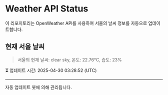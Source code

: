 
# Weather API Status

이 리포지토리는 OpenWeather API를 사용하여 서울의 날씨 정보를 자동으로 업데이트합니다.

## 현재 서울 날씨
> 서울의 현재 날씨: clear sky, 온도: 22.76°C, 습도: 23%

⏳ 업데이트 시간: 2025-04-30 03:28:52 (UTC)

---
자동 업데이트 봇에 의해 관리됩니다.
